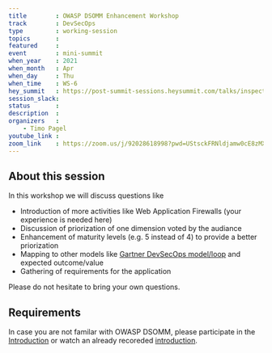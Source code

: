 ```yaml
---
title        : OWASP DSOMM Enhancement Workshop
track        : DevSecOps
type         : working-session
topics       :
featured     :
event        : mini-summit
when_year    : 2021
when_month   : Apr
when_day     : Thu
when_time    : WS-6
hey_summit   : https://post-summit-sessions.heysummit.com/talks/inspection-of-dsomm-dimension-consolidation/
session_slack:
status       : 
description  :
organizers   :
    - Timo Pagel
youtube_link : 
zoom_link    : https://zoom.us/j/92028618998?pwd=UStsckFRNldjamw0cE8zMXkxOHR1UT09
---
```


## About this session
In this workshop we will discuss questions like
* Introduction of more activities like Web Application Firewalls (your experience is needed here)
* Discussion of priorization of one dimension voted by the audiance
* Enhancement of maturity levels (e.g. 5 instead of 4) to provide a better priorization
* Mapping to other models like [Gartner DevSecOps model/loop](https://github.com/wurstbrot/DevSecOps-MaturityModel/issues/14) and expected outcome/value
* Gathering of requirements for the application

Please do not hesitate to bring your own questions.

## Requirements

In case you are not familar with OWASP DSOMM, please participate in the [Introduction](https://open-security-summit.org/sessions/2021/mini-summits/apr/owasp/introduction-into-owasp-dsomm/) or watch an already recoreded [introduction](https://www.youtube.com/watch?app=desktop&v=lLMLGIzl56M).
